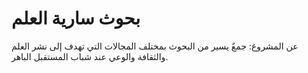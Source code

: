 # بحوث سارية العلم

عن المشروع:
جمعٌ يسير من البحوث بمختلف المجالات التي تهدف إلى نشر العلم والثقافة والوعي عند شباب المستقبل الباهر.
